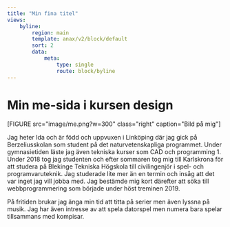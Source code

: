 ```yaml
---
title: "Min fina titel"
views:
    byline:
        region: main
        template: anax/v2/block/default
        sort: 2
        data:
            meta:
                type: single
                route: block/byline
---
```

Min me-sida i kursen design
=========================

[FIGURE src="image/me.png?w=300" class="right" caption="Bild på mig"]

Jag heter Ida och är född och uppvuxen i Linköping där jag gick på Berzeliusskolan som student på det naturvetenskapliga programmet. Under gymnasietiden läste jag även tekniska kurser som CAD och programming 1. Under 2018 tog jag studenten och efter sommaren tog mig till Karlskrona för att studera på Blekinge Tekniska Högskola till civilingenjör i spel- och programvaruteknik. Jag studerade lite mer än en termin och insåg att det var inget jag vill jobba med. Jag bestämde mig kort därefter att söka till webbprogrammering som började under höst treminen 2019.

På fritiden brukar jag änga min tid att titta på serier men även lyssna på musik. Jag har även intresse av att spela datorspel men numera bara spelar tillsammans med kompisar.
